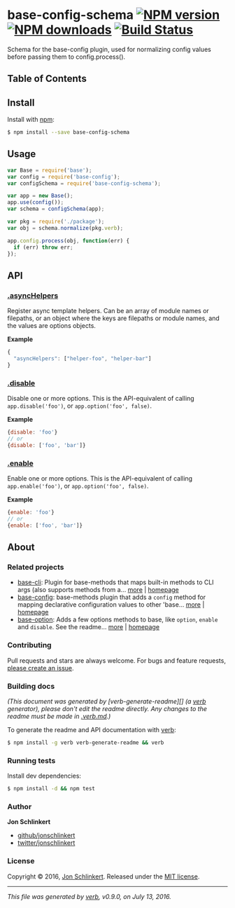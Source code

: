 # base-config-schema [![NPM version](https://img.shields.io/npm/v/base-config-schema.svg?style=flat)](https://www.npmjs.com/package/base-config-schema) [![NPM downloads](https://img.shields.io/npm/dm/base-config-schema.svg?style=flat)](https://npmjs.org/package/base-config-schema) [![Build Status](https://img.shields.io/travis/jonschlinkert/base-config-schema.svg?style=flat)](https://travis-ci.org/jonschlinkert/base-config-schema)

Schema for the base-config plugin, used for normalizing config values before passing them to config.process().

## Table of Contents

## Install

Install with [npm](https://www.npmjs.com/):

```sh
$ npm install --save base-config-schema
```

## Usage

```js
var Base = require('base');
var config = require('base-config');
var configSchema = require('base-config-schema');

var app = new Base();
app.use(config());
var schema = configSchema(app);

var pkg = require('./package');
var obj = schema.normalize(pkg.verb);

app.config.process(obj, function(err) {
  if (err) throw err;
});
```

## API

### [.asyncHelpers](lib/fields/asyncHelpers.js#L21)

Register async template helpers. Can be an array of module names or filepaths, or an object where the keys are filepaths or module names, and the values are options objects.

**Example**

```js
{
  "asyncHelpers": ["helper-foo", "helper-bar"]
}
```

### [.disable](lib/fields/disable.js#L18)

Disable one or more options. This is the API-equivalent of calling `app.disable('foo')`, or `app.option('foo', false)`.

**Example**

```js
{disable: 'foo'}
// or
{disable: ['foo', 'bar']}
```

### [.enable](lib/fields/enable.js#L18)

Enable one or more options. This is the API-equivalent of calling `app.enable('foo')`, or `app.option('foo', false)`.

**Example**

```js
{enable: 'foo'}
// or
{enable: ['foo', 'bar']}
```

## About

### Related projects

* [base-cli](https://www.npmjs.com/package/base-cli): Plugin for base-methods that maps built-in methods to CLI args (also supports methods from a… [more](https://github.com/node-base/base-cli) | [homepage](https://github.com/node-base/base-cli "Plugin for base-methods that maps built-in methods to CLI args (also supports methods from a few plugins, like 'base-store', 'base-options' and 'base-data'.")
* [base-config](https://www.npmjs.com/package/base-config): base-methods plugin that adds a `config` method for mapping declarative configuration values to other 'base… [more](https://github.com/node-base/base-config) | [homepage](https://github.com/node-base/base-config "base-methods plugin that adds a `config` method for mapping declarative configuration values to other 'base' methods or custom functions.")
* [base-option](https://www.npmjs.com/package/base-option): Adds a few options methods to base, like `option`, `enable` and `disable`. See the readme… [more](https://github.com/node-base/base-option) | [homepage](https://github.com/node-base/base-option "Adds a few options methods to base, like `option`, `enable` and `disable`. See the readme for the full API.")

### Contributing

Pull requests and stars are always welcome. For bugs and feature requests, [please create an issue](../../issues/new).

### Building docs

_(This document was generated by [verb-generate-readme][] (a [verb](https://github.com/verbose/verb) generator), please don't edit the readme directly. Any changes to the readme must be made in [.verb.md](.verb.md).)_

To generate the readme and API documentation with [verb](https://github.com/verbose/verb):

```sh
$ npm install -g verb verb-generate-readme && verb
```

### Running tests

Install dev dependencies:

```sh
$ npm install -d && npm test
```

### Author

**Jon Schlinkert**

* [github/jonschlinkert](https://github.com/jonschlinkert)
* [twitter/jonschlinkert](http://twitter.com/jonschlinkert)

### License

Copyright © 2016, [Jon Schlinkert](https://github.com/jonschlinkert).
Released under the [MIT license](https://github.com/jonschlinkert/base-config-schema/blob/master/LICENSE).

***

_This file was generated by [verb](https://github.com/verbose/verb), v0.9.0, on July 13, 2016._
